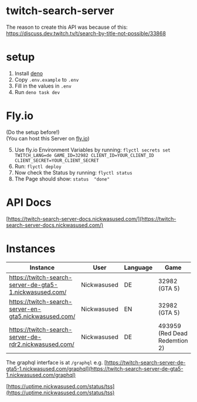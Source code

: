 # twitch-search-server
The reason to create this API was because of this: https://discuss.dev.twitch.tv/t/search-by-title-not-possible/33868  

# setup
1. Install [deno](https://github.com/denoland)
2. Copy ```.env.example``` to ```.env```
3. Fill in the values in ```.env```
4. Run ```deno task dev```

# Fly.io
(Do the setup before!)  
(You can host this Server on [fly.io](https://fly.io/))  
  
5. Use fly.io Environment Variables by running: ```flyctl secrets set TWITCH_LANG=de GAME_ID=32982 CLIENT_ID=YOUR_CLIENT_ID CLIENT_SECRET=YOUR_CLIENT_SECRET```  
6. Run: ```flyctl deploy```  
7. Now check the Status by running: ```flyctl status```  
8. The Page should show: ```status  "done"```  

# API Docs

[https://twitch-search-server-docs.nickwasused.com/](https://twitch-search-server-docs.nickwasused.com/)

# Instances

| Instance | User | Language | Game
| - | - | - | -
| https://twitch-search-server-de-gta5-1.nickwasused.com/ | Nickwasused | DE | 32982 (GTA 5)
| https://twitch-search-server-en-gta5.nickwasused.com/ | Nickwasused | EN | 32982 (GTA 5)
| https://twitch-search-server-de-rdr2.nickwasused.com/ | Nickwasused | DE | 493959 (Red Dead Redemtion 2)

The graphql interface is at `/graphql` e.g. [https://twitch-search-server-de-gta5-1.nickwasused.com/graphql](https://twitch-search-server-de-gta5-1.nickwasused.com/graphql)

[https://uptime.nickwasused.com/status/tss](https://uptime.nickwasused.com/status/tss)
